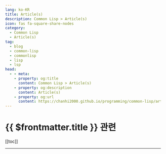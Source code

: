 ```yaml
---
lang: ko-KR
title: Article(s)
description: Common Lisp > Article(s)
icon: fas fa-square-share-nodes
category: 
  - Common Lisp
  - Article(s)
tag: 
  - blog
  - common-lisp
  - commonlisp
  - lisp
  - lsp
head:
  - - meta:
    - property: og:title
      content: Common Lisp > Article(s)
    - property: og:description
      content: Article(s)
    - property: og:url
      content: https://chanhi2000.github.io/programming/common-lisp/articles/
---
```


# {{ $frontmatter.title }} 관련

[[toc]]

---

<TagLinks />
